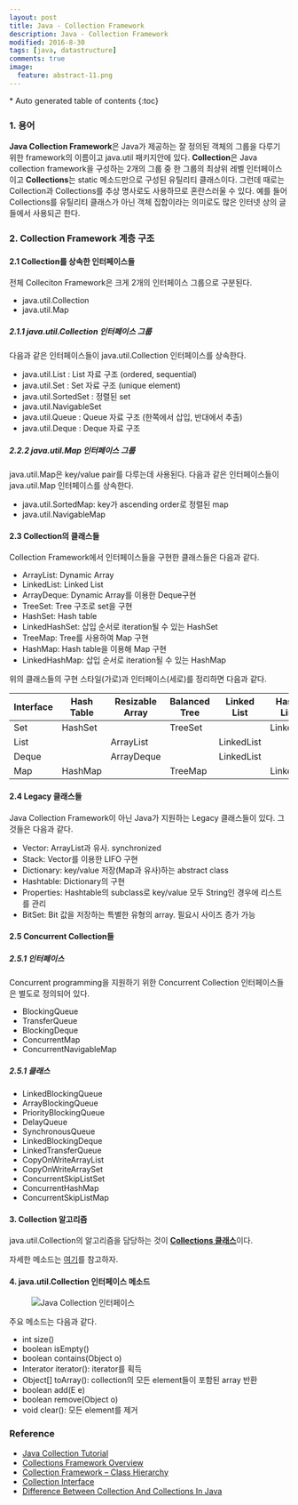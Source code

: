 ```yaml
---
layout: post
title: Java - Collection Framework
description: Java - Collection Framework
modified: 2016-8-30
tags: [java, datastructure]
comments: true
image:
  feature: abstract-11.png
---
```


<section id="table-of-contents" class="toc">
<div id="drawer" markdown="1">
*  Auto generated table of contents
{:toc}
</div>
</section><!-- /#table-of-contents -->

### 1. 용어

**Java Collection Framework**은 Java가 제공하는 잘 정의된 객체의 그룹을 다루기 위한 framework의 이름이고 java.util 패키지안에 있다.  **Collection**은 Java collection framework을 구성하는 2개의 그룹 중 한 그룹의 최상위 레벨 인터페이스이고 **Collections**는 static 메소드만으로 구성된 유틸리티 클래스이다. 그런데 때로는 Collection과 Collections를 추상 명사로도 사용하므로 혼란스러울 수 있다. 예를 들어 Collections를 유틸리티 클래스가 아닌 객체 집합이라는 의미로도 많은 인터넷 상의 글들에서 사용되곤 한다. 

### 2. Collection Framework 계층 구조 

#### 2.1 Collection를 상속한 인터페이스들

전체 Colleciton Framework은 크게 2개의 인터페이스 그룹으로 구분된다. 

- java.util.Collection
- java.util.Map

##### 2.1.1 java.util.Collection 인터페이스 그룹

다음과 같은 인터페이스들이 java.util.Collection 인터페이스를 상속한다. 

- java.util.List : List 자료 구조 (ordered, sequential)
- java.util.Set : Set 자료 구조 (unique element)
- java.util.SortedSet : 정렬된 set
- java.util.NavigableSet 
- java.util.Queue : Queue 자료 구조 (한쪽에서 삽입, 반대에서 추출)
- java.util.Deque : Deque 자료 구조 

##### 2.2.2 java.util.Map 인터페이스 그룹

 java.util.Map은 key/value pair를 다루는데 사용된다. 다음과 같은 인터페이스들이 java.util.Map 인터페이스를 상속한다.

- java.util.SortedMap: key가 ascending order로 정렬된 map 
- java.util.NavigableMap

#### 2.3 Collection의 클래스들 

Collection Framework에서 인터페이스들을 구현한 클래스들은 다음과 같다. 

- ArrayList: Dynamic Array
- LinkedList: Linked List
- ArrayDeque: Dynamic Array를 이용한 Deque구현 
- TreeSet: Tree 구조로 set을 구현
- HashSet: Hash table 
- LinkedHashSet: 삽입 순서로 iteration될 수 있는 HashSet
- TreeMap: Tree를 사용하여 Map 구현
- HashMap: Hash table을 이용해 Map 구현
- LinkedHashMap: 삽입 순서로 iteration될 수 있는 HashMap

위의 클래스들의 구현 스타일(가로)과 인터페이스(세로)를 정리하면 다음과 같다. 

|Interface|Hash Table|Resizable Array|Balanced Tree|Linked List|Hash Table + Linked List|
|---|---|---|---|---|---|
|Set|HashSet| |TreeSet|	|LinkedHashSet|
|List|	|ArrayList| |LinkedList| | 
|Deque|	|ArrayDeque| |LinkedList| |
|Map|HashMap| |TreeMap|	|LinkedHashMap|

#### 2.4 Legacy 클래스들

Java Collection Framework이 아닌 Java가 지원하는 Legacy 클래스들이 있다. 그것들은 다음과 같다. 

- Vector: ArrayList과 유사. synchronized
- Stack: Vector를 이용한 LIFO 구현
- Dictionary: key/value 저장(Map과 유사)하는 abstract class
- Hashtable: Dictionary의 구현
- Properties: Hashtable의 subclass로 key/value 모두 String인 경우에 리스트를 관리
- BitSet: Bit 값을 저장하는 특별한 유형의 array. 필요시 사이즈 증가 가능

#### 2.5 Concurrent Collection들

##### 2.5.1 인터페이스

Concurrent programming을 지원하기 위한 Concurrent Collection 인터페이스들은 별도로 정의되어 있다. 

- BlockingQueue
- TransferQueue
- BlockingDeque
- ConcurrentMap
- ConcurrentNavigableMap

##### 2.5.1 클래스

- LinkedBlockingQueue
- ArrayBlockingQueue
- PriorityBlockingQueue
- DelayQueue
- SynchronousQueue
- LinkedBlockingDeque
- LinkedTransferQueue
- CopyOnWriteArrayList
- CopyOnWriteArraySet
- ConcurrentSkipListSet
- ConcurrentHashMap
- ConcurrentSkipListMap

#### 3. Collection 알고리즘 

java.util.Collection의 알고리즘을 담당하는 것이 [**Collections 클래스**](http://hochulshin.com/java-collections-api/)이다. 

자세한 메소드는 [여기](http://www.tutorialspoint.com/java/java_collection_algorithms.htm)를 참고하자. 

#### 4. java.util.Collection 인터페이스 메소드

<figure>
	<img src="http://javaconceptoftheday.com/wp-content/uploads/2014/11/CollectionInterface.png" alt="Java Collection 인터페이스">
</figure>

주요 메소드는 다음과 같다. 

- int size()
- boolean isEmpty()
- boolean contains(Object o)
- Interator<E> iterator(): iterator를 획득
- Object[] toArray(): collection의 모든 element들이 포함된 array 반환
- boolean add(E e)
- boolean remove(Object o)
- void clear(): 모든 element를 제거


### Reference

- [Java Collection Tutorial](http://www.tutorialspoint.com/java/java_collections.htm)
- [Collections Framework Overview](https://docs.oracle.com/javase/8/docs/technotes/guides/collections/overview.html)
- [Collection Framework – Class Hierarchy](http://javaconceptoftheday.com/collection-framework-class-hierarchy/)
- [Collection Interface](http://javaconceptoftheday.com/collection-framework-collection-interface/)
- [Difference Between Collection And Collections In Java](http://javaconceptoftheday.com/difference-between-collection-and-collections-in-java/)

